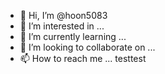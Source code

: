 - 👋 Hi, I’m @hoon5083
- 👀 I’m interested in ...
- 🌱 I’m currently learning ...
- 💞️ I’m looking to collaborate on ...
- 📫 How to reach me ... testtest

<!---
hoon5083/hoon5083 is a ✨ special ✨ repository because its `README.md` (this file) appears on your GitHub profile.
You can click the Preview link to take a look at your changes.
--->
